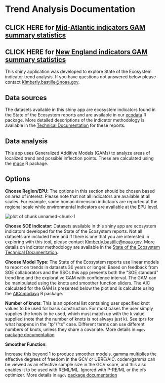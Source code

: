 # Trend Analysis Documentation

## **CLICK HERE for [Mid-Atlantic indicators GAM summary statistics](https://noaa-edab.github.io/soetrends/stat_summary_MA)**

## **CLICK HERE for [New England indicators GAM summary statistics](https://noaa-edab.github.io/soetrends/stat_summary_NE)**

This shiny application was developed to explore State of the Ecosystem indicator trend analysis. If you have questions not answered below please contact Kimberly.bastille@noaa.gov.

## Data sources
The datasets available in this shiny app are ecosystem indicators found in the State of the Ecosystem reports and are available in our [ecodata](https://github.com/NOAA-EDAB/ecodata) R package. More detailed descriptions of the indicator methodology is available in the [Technical Documentation](https://noaa-edab.github.io/tech-doc/) for these reports. 

## Data analysis

This app uses Generalized Additive Models (GAMs) to analyze areas of localized trend and possible inflection points. These are calculated using the [mgcv](https://stat.ethz.ch/R-manual/R-devel/library/mgcv/html/gam.html) R package. 


## Options
**Choose Region/EPU**: The options in this section should be chosen based on area of interest. Please note that not all indicators are available at all scales. For example, some human dimension indictaors are reported at the regional scale while environmental indicators are available at the EPU level. 

![plot of chunk unnamed-chunk-1](/share/github/soetrends/images/EPU_Designations_Map.jpg)

**Choose SOE Indicator**: Datasets available in this shiny app are ecosystem indicators developed for the State of the Ecosystem reports. Not all datasets are included here and if there is one that you are interested in exploring with this tool, please contact Kimberly.bastille@noaa.gov. More details on indicator methodology are available in the [State of the Ecosystem Technical Documentation](https://noaa-edab.github.io/tech-doc/). 

**Choose Model Type**: The State of the Ecosystem reports use linear models to report on trends in datasets 30 years or longer. Based on feedback from SOE collaborators and the SSCs this app presents both the "SOE standard" trend line and the explorative GAM with confidence interval. The GAM can be manipulated using the knots and smoother function sliders. The AIC calculated for the GAM is presented below the plot and is calculate using the [AICcmodavg](https://www.rdocumentation.org/packages/AICcmodavg/versions/2.3-1/topics/AICcmodavg-package) R package. 

**Number of knots**: 
This is an optional list containing user specified knot values to be used for basis construction. For most bases the user simply supplies the knots to be used, which must match up with the k value supplied (note that the number of knots is not always just k). See tprs for what happens in the "tp"/"ts" case. Different terms can use different numbers of knots, unless they share a covariate. More details in `mgcv` [package documentation](https://www.rdocumentation.org/packages/mgcv/versions/1.8-35/topics/gam)

**Smoother Function**:

Increase this beyond 1 to produce smoother models. gamma multiplies the effective degrees of freedom in the GCV or UBRE/AIC. coden/gamma can be viewed as an effective sample size in the GCV score, and this also enables it to be used with REML/ML. Ignored with P-RE/ML or the efs optimizer. More details in `mgcv` [package documentation](https://www.rdocumentation.org/packages/mgcv/versions/1.8-35/topics/gam)



